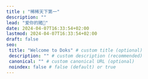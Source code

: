 ```yaml
---
title : "稀稀天下第一"
description: ""
lead: "爱你的猪🐖"
date: 2024-04-07T16:33:54+02:00
lastmod: 2024-04-07T16:33:54+02:00
draft: false
seo:
 title: "Welcome to Doks" # custom title (optional)
 description: "" # custom description (recommended)
 canonical: "" # custom canonical URL (optional)
 noindex: false # false (default) or true
---
```

